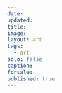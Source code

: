 ```yaml
---
date: 
updated: 
title: 
image: 
layout: art
tags:
  - art
solo: false
caption: 
forsale:
published: true
---
```

